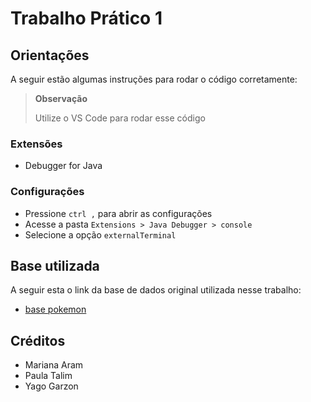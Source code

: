# Trabalho Prático 1

## Orientações

A seguir estão algumas instruções para rodar o código corretamente:

>  **Observação**
>
> Utilize o VS Code para rodar esse código

### Extensões

- Debugger for Java

### Configurações

- Pressione `ctrl ,` para abrir as configurações
- Acesse a pasta `Extensions > Java Debugger > console`
- Selecione a opção `externalTerminal`

## Base utilizada

A seguir esta o link da base de dados original utilizada nesse trabalho:

- [base pokemon](https://www.kaggle.com/datasets/mariotormo/complete-pokemon-dataset-updated-090420?select=pokedex_%28Update.04.20%29.csv)

## Créditos

- Mariana Aram
- Paula Talim
- Yago Garzon